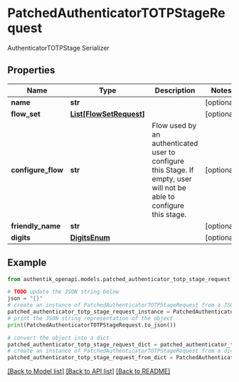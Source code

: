 # PatchedAuthenticatorTOTPStageRequest

AuthenticatorTOTPStage Serializer

## Properties

Name | Type | Description | Notes
------------ | ------------- | ------------- | -------------
**name** | **str** |  | [optional] 
**flow_set** | [**List[FlowSetRequest]**](FlowSetRequest.md) |  | [optional] 
**configure_flow** | **str** | Flow used by an authenticated user to configure this Stage. If empty, user will not be able to configure this stage. | [optional] 
**friendly_name** | **str** |  | [optional] 
**digits** | [**DigitsEnum**](DigitsEnum.md) |  | [optional] 

## Example

```python
from authentik_openapi.models.patched_authenticator_totp_stage_request import PatchedAuthenticatorTOTPStageRequest

# TODO update the JSON string below
json = "{}"
# create an instance of PatchedAuthenticatorTOTPStageRequest from a JSON string
patched_authenticator_totp_stage_request_instance = PatchedAuthenticatorTOTPStageRequest.from_json(json)
# print the JSON string representation of the object
print(PatchedAuthenticatorTOTPStageRequest.to_json())

# convert the object into a dict
patched_authenticator_totp_stage_request_dict = patched_authenticator_totp_stage_request_instance.to_dict()
# create an instance of PatchedAuthenticatorTOTPStageRequest from a dict
patched_authenticator_totp_stage_request_from_dict = PatchedAuthenticatorTOTPStageRequest.from_dict(patched_authenticator_totp_stage_request_dict)
```
[[Back to Model list]](../README.md#documentation-for-models) [[Back to API list]](../README.md#documentation-for-api-endpoints) [[Back to README]](../README.md)


